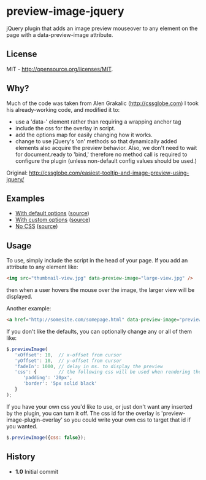 preview-image-jquery
====================

jQuery plugin that adds an image preview mouseover to any element on the page with a data-preview-image attribute.

License
-------
MIT - http://opensource.org/licenses/MIT.

Why?
----
Much of the code was taken from Alen Grakalic (http://cssglobe.com)  I took his already-working code, and modified it to:
  - use a 'data-' element rather than requiring a wrapping anchor tag
  - include the css for the overlay in script.
  - add the options map for easily changing how it works.
  - change to use jQuery's 'on' methods so that dynamically added elements also acquire the preview behavior.  Also, we don't need to wait for document.ready to 'bind,' therefore no method call is required to configure the plugin (unless non-default config values should be used.)

Original: http://cssglobe.com/easiest-tooltip-and-image-preview-using-jquery/

Examples
--------
 - [With default options](http://zpalffy.github.io/example-preview-image-defaults.html) ([source](https://github.com/zpalffy/zpalffy.github.io/blob/master/example-preview-image-defaults.html))
 - [With custom options](http://zpalffy.github.io/example-preview-image-custom-options.html) ([source](https://github.com/zpalffy/zpalffy.github.io/blob/master/example-preview-image-custom-options.html))
 - [No CSS](http://zpalffy.github.io/example-preview-image-no-css.html) ([source](https://github.com/zpalffy/zpalffy.github.io/blob/master/example-preview-image-no-css.html))

Usage
-----
To use, simply include the script in the head of your page.  If you add an attribute to any element like:
``` html
<img src="thumbnail-view.jpg" data-preview-image="large-view.jpg" />
```
then when a user hovers the mouse over the image, the larger view will be displayed.

Another example:
``` html
<a href="http://somesite.com/somepage.html" data-preview-image="preview-of-page.jpg">link</a>
```

If you don't like the defaults, you can optionally change any or all of them like:
``` javascript
$.previewImage(
   'xOffset': 10,  // x-offset from cursor
   'yOffset': 10,  // y-offset from cursor
   'fadeIn': 1000, // delay in ms. to display the preview
   'css': {        // the following css will be used when rendering the preview image.
      'padding': '20px',
      'border': '5px solid black'
   }
);
```

If you have your own css you'd like to use, or just don't want any inserted by the plugin, you can turn it off.  The css id for the overlay is 'preview-image-plugin-overlay' so you could write your own css to target that id if you wanted.
``` javascript
$.previewImage({css: false});
```

History
-------
* **1.0** Initial commit

